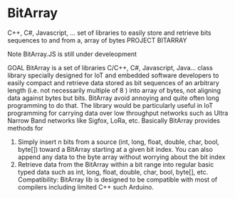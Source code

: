 # BitArray
C++, C#, Javascript, ... set of  libraries to easily store and retrieve bits sequences to and from a, array of bytes 
PROJECT BITARRAY 

Note BitArray.JS is still under develeopment

GOAL
BitArray is a set of libraries C/C++, C#, Javascript, Java...  class library specially designed for IoT and embedded software developers to easily compact and retrieve data stored as bit sequences of an arbitrary length (i.e. not necessarily multiple of 8 ) into array of bytes, not aligning data against bytes but bits. BitArray avoid annoying and quite often long programming to do that. The library would be particularly useful in IoT programming for carrying data over low throughput networks such as Ultra Narrow Band networks like Sigfox, LoRa, etc.
Basically BitArray provides methods for 
1.	Simply insert n bits from a source (int, long, float, double, char, bool, byte[]) toward  a BitArray starting at a given bit index. You can also append any data to the byte array without worrying about the bit index 
2.	Retrieve data from the BitArray within a bit range into regular basic typed data such as int, long, float, double, char, bool, byte[], etc.
Compatibility: BitArray lib is designed to be compatible with most of compilers including limited C++ such Arduino.

